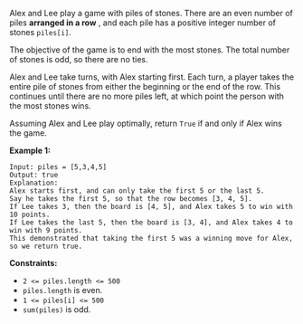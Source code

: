 Alex and Lee play a game with piles of stones.  There are an even number of
piles **arranged in a row** , and each pile has a positive integer number of
stones `piles[i]`.

The objective of the game is to end with the most stones.  The total number of
stones is odd, so there are no ties.

Alex and Lee take turns, with Alex starting first.  Each turn, a player takes
the entire pile of stones from either the beginning or the end of the row.
This continues until there are no more piles left, at which point the person
with the most stones wins.

Assuming Alex and Lee play optimally, return `True` if and only if Alex wins
the game.



**Example 1:**

    
    
    Input: piles = [5,3,4,5]
    Output: true
    Explanation:
    Alex starts first, and can only take the first 5 or the last 5.
    Say he takes the first 5, so that the row becomes [3, 4, 5].
    If Lee takes 3, then the board is [4, 5], and Alex takes 5 to win with 10 points.
    If Lee takes the last 5, then the board is [3, 4], and Alex takes 4 to win with 9 points.
    This demonstrated that taking the first 5 was a winning move for Alex, so we return true.
    



**Constraints:**

  * `2 <= piles.length <= 500`
  * `piles.length` is even.
  * `1 <= piles[i] <= 500`
  * `sum(piles)` is odd.

